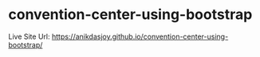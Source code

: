 # convention-center-using-bootstrap

Live Site Url: https://anikdasjoy.github.io/convention-center-using-bootstrap/

